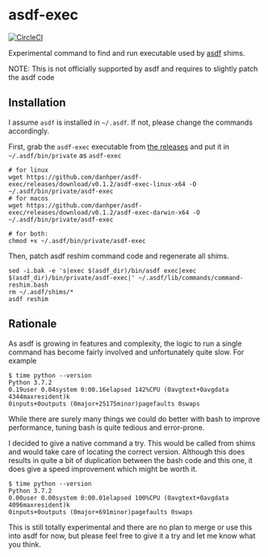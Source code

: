 # asdf-exec

[![CircleCI](https://circleci.com/gh/danhper/asdf-exec.svg?style=svg)](https://circleci.com/gh/danhper/asdf-exec)

Experimental command to find and run executable used by [asdf][asdf] shims.

NOTE: This is not officially supported by asdf and requires to slightly
patch the asdf code

## Installation

I assume `asdf` is installed in `~/.asdf`. If not, please change the commands accordingly.

First, grab the `asdf-exec` executable from [the releases](https://github.com/danhper/asdf-exec/releases/)
and put it in `~/.asdf/bin/private` as `asdf-exec`

```
# for linux
wget https://github.com/danhper/asdf-exec/releases/download/v0.1.2/asdf-exec-linux-x64 -O ~/.asdf/bin/private/asdf-exec
# for macos
wget https://github.com/danhper/asdf-exec/releases/download/v0.1.2/asdf-exec-darwin-x64 -O ~/.asdf/bin/private/asdf-exec

# for both:
chmod +x ~/.asdf/bin/private/asdf-exec
```

Then, patch asdf reshim command code and regenerate all shims.

```
sed -i.bak -e 's|exec $(asdf_dir)/bin/asdf exec|exec $(asdf_dir)/bin/private/asdf-exec|' ~/.asdf/lib/commands/command-reshim.bash
rm ~/.asdf/shims/*
asdf reshim
```

## Rationale

As asdf is growing in features and complexity, the logic to run a single
command has become fairly involved and unfortunately quite slow.
For example

```
$ time python --version
Python 3.7.2
0.19user 0.04system 0:00.16elapsed 142%CPU (0avgtext+0avgdata 4344maxresident)k
0inputs+0outputs (0major+25175minor)pagefaults 0swaps
```

While there are surely many things we could do better with bash to improve
performance, tuning bash is quite tedious and error-prone.

I decided to give a native command a try. This would be called from shims
and would take care of locating the correct version.
Although this does results in quite a bit of duplication between the bash
code and this one, it does give a speed improvement which might be worth it.

```
$ time python --version
Python 3.7.2
0.00user 0.00system 0:00.01elapsed 100%CPU (0avgtext+0avgdata 4096maxresident)k
0inputs+0outputs (0major+691minor)pagefaults 0swaps
```

This is still totally experimental and there are no plan to merge or use this into
asdf for now, but please feel free to give it a try and let me know what you think.




[asdf]: https://github.com/asdf-vm/asdf
